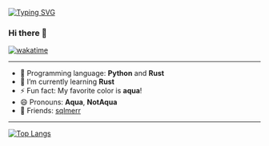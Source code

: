 <a href="https://git.io/typing-svg"><img src="https://readme-typing-svg.demolab.com?font=JetBrains+Mono&size=50&pause=500&color=00F7C7&center=true&random=false&width=1000&height=100&lines=NotA0ua" alt="Typing SVG" /></a>
### Hi there 👋
[![wakatime](https://wakatime.com/badge/user/2c5ca167-da18-4c91-ba87-80e8d062daa0.svg)](https://wakatime.com/@2c5ca167-da18-4c91-ba87-80e8d062daa0)

---

- 👅 Programming language: **Python** and **Rust**
- 🌱 I’m currently learning **Rust**
- ⚡ Fun fact: My favorite color is **aqua**!
- 😄 Pronouns: **Aqua**, **NotAqua**
- 🤙 Friends: [sqlmerr](https://github.com/sqlmerr)

---

[![Top Langs](https://github-readme-stats.vercel.app/api/top-langs/?username=NotA0ua&layout=donut-vertical&theme=ocean_dark)](https://github.com/anuraghazra/github-readme-stats)
